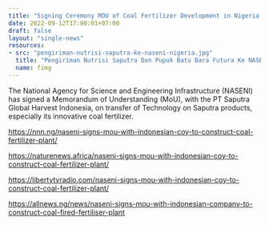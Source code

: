 ```yaml
---
title: "Signing Ceremony MOU of Coal Fertilizer Development in Nigeria - Bogor, 12 September 2022"
date: 2022-09-12T17:00:01+07:00
draft: false
layout: "single-news"
resources:
- src: "pengiriman-nutrisi-saputra-ke-naseni-nigeria.jpg"
  title: "Pengiriman Nutrisi Saputra Dan Pupuk Batu Bara Futura Ke NASENI-Nigeria"
  name: fimg
---
```


The National Agency for Science and Engineering Infrastructure (NASENI) has signed a Memorandum of Understanding (MoU), with the PT Saputra Global Harvest Indonesia, on transfer of Technology on Saputra products, especially its innovative coal fertilizer.

https://nnn.ng/naseni-signs-mou-with-indonesian-coy-to-construct-coal-fertilizer-plant/

https://naturenews.africa/naseni-signs-mou-with-indonesian-coy-to-construct-coal-fertilizer-plant/

https://libertytvradio.com/naseni-signs-mou-with-indonesian-coy-to-construct-coal-fertilizer-plant/

https://allnews.ng/news/naseni-signs-mou-with-indonesian-company-to-construct-coal-fired-fertiliser-plant